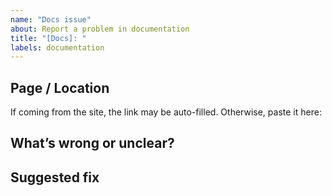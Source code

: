 ```yaml
---
name: "Docs issue"
about: Report a problem in documentation
title: "[Docs]: "
labels: documentation
---
```


## Page / Location
If coming from the site, the link may be auto-filled. Otherwise, paste it here:

## What’s wrong or unclear?

## Suggested fix